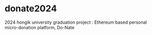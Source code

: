 # donate2024
2024 hongik university graduation project : Ethereum based personal micro-donation platform, Do-Nate
